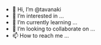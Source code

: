 - 👋 Hi, I’m @tavanaki
- 👀 I’m interested in ...
- 🌱 I’m currently learning ...
- 💞️ I’m looking to collaborate on ...
- 📫 How to reach me ...

<!---
tavanaki/tavanaki is a ✨ special ✨ repository because its `README.md` (this file) appears on your GitHub profile.
You can click the Preview link to take a look at your changes.
--->
